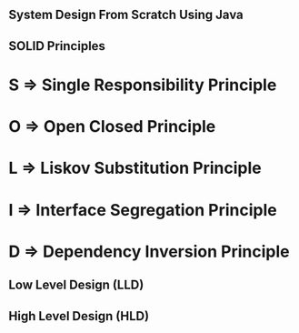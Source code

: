 ## System Design From Scratch Using Java

## SOLID Principles
# S => Single Responsibility Principle
# O => Open Closed Principle
# L => Liskov Substitution Principle
# I => Interface Segregation Principle
# D => Dependency Inversion Principle

## Low Level Design (LLD)
## High Level Design (HLD)
